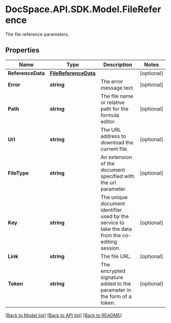 # DocSpace.API.SDK.Model.FileReference
The file reference parameters.

## Properties

Name | Type | Description | Notes
------------ | ------------- | ------------- | -------------
**ReferenceData** | [**FileReferenceData**](FileReferenceData.md) |  | [optional] 
**Error** | **string** | The error message text. | [optional] 
**Path** | **string** | The file name or relative path for the formula editor. | [optional] 
**Url** | **string** | The URL address to download the current file. | [optional] 
**FileType** | **string** | An extension of the document specified with the url parameter. | [optional] 
**Key** | **string** | The unique document identifier used by the service to take the data from the co-editing session. | [optional] 
**Link** | **string** | The file URL. | [optional] 
**Token** | **string** | The encrypted signature added to the parameter in the form of a token. | [optional] 

[[Back to Model list]](../README.md#documentation-for-models) [[Back to API list]](../README.md#documentation-for-api-endpoints) [[Back to README]](../README.md)

